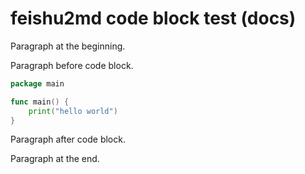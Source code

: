 # feishu2md code block test (docs)

Paragraph at the beginning.

Paragraph before code block.

```go
package main

func main() {
    print("hello world")
}
```

Paragraph after code block.

Paragraph at the end.

